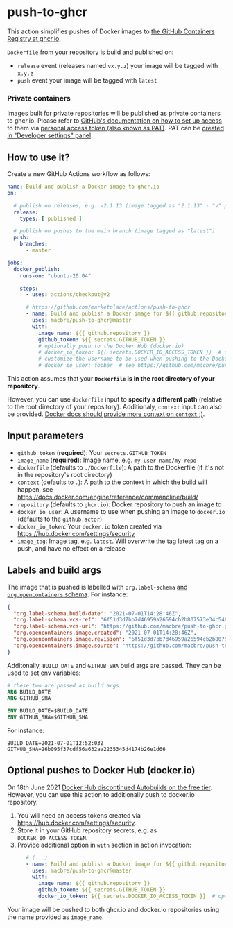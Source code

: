 # push-to-ghcr
This action simplifies pushes of Docker images to [the GitHub Containers Registry at ghcr.io](https://docs.github.com/en/packages/working-with-a-github-packages-registry/working-with-the-container-registry).

`Dockerfile` from your repository is build and published on:

* `release` event (releases named `vx.y.z`) your image will be tagged with `x.y.z`
* `push` event your image will be tagged with `latest`

### Private containers

Images built for private repositories will be published as private containers to ghcr.io. Please refer to [GitHub's documentation on how to set up access](https://docs.github.com/en/packages/working-with-a-github-packages-registry/working-with-the-container-registry#authenticating-to-the-container-registry) to them via [personal access token (also known as PAT)](https://docs.github.com/en/github/authenticating-to-github/keeping-your-account-and-data-secure/creating-a-personal-access-token). PAT can be [created in "Developer settings" panel](https://github.com/settings/tokens).

## How to use it?

Create a new GitHub Actions workflow as follows:

```yaml
name: Build and publish a Docker image to ghcr.io
on:

  # publish on releases, e.g. v2.1.13 (image tagged as "2.1.13" - "v" prefix is removed)
  release:
    types: [ published ]

  # publish on pushes to the main branch (image tagged as "latest")
  push:
    branches:
      - master

jobs:
  docker_publish:
    runs-on: "ubuntu-20.04"

    steps:
      - uses: actions/checkout@v2

      # https://github.com/marketplace/actions/push-to-ghcr
      - name: Build and publish a Docker image for ${{ github.repository }}
        uses: macbre/push-to-ghcr@master
        with:
          image_name: ${{ github.repository }}
          github_token: ${{ secrets.GITHUB_TOKEN }}
          # optionally push to the Docker Hub (docker.io)
          # docker_io_token: ${{ secrets.DOCKER_IO_ACCESS_TOKEN }}  # see https://hub.docker.com/settings/security
          # customize the username to be used when pushing to the Docker Hub
          # docker_io_user: foobar  # see https://github.com/macbre/push-to-ghcr/issues/14
```

This action assumes that your **`Dockerfile` is in the root directory of your repository**.

However, you can use `dockerfile` input to **specify a different path** (relative to the root directory of your repository). Additionaly, `context` input can also be provided. [Docker docs should provide more context on `context` ;)](https://docs.docker.com/engine/reference/commandline/build/).

## Input parameters

* `github_token` (**required**): Your `secrets.GITHUB_TOKEN`
* `image_name` (**required**): Image name, e.g. `my-user-name/my-repo`
* `dockerfile` (defaults to `./Dockerfile`): A path to the Dockerfile (if it's not in the repository's root directory)
* `context` (defaults to `.`): A path to the context in which the build will happen, see https://docs.docker.com/engine/reference/commandline/build/
* `repository` (defaults to `ghcr.io`): Docker repository to push an image to
* `docker_io_user`: A username to use when pushing an image to `docker.io` (defaults to the `github.actor`)
* `docker_io_token`: Your `docker.io` token created via https://hub.docker.com/settings/security
* `image_tag`: Image tag, e.g. `latest`. Will overwrite the tag latest tag on a push, and have no effect on a release

## Labels and build args

The image that is pushed is labelled with `org.label-schema` [and `org.opencontainers` schema](https://github.com/opencontainers/image-spec/blob/master/annotations.md#pre-defined-annotation-keys). For instance:

```json
{
  "org.label-schema.build-date": "2021-07-01T14:28:46Z",
  "org.label-schema.vcs-ref": "6f51d3d7bb7d46959a26594cb2b807573e34c546",
  "org.label-schema.vcs-url": "https://github.com/macbre/push-to-ghcr.git",
  "org.opencontainers.image.created": "2021-07-01T14:28:46Z",
  "org.opencontainers.image.revision": "6f51d3d7bb7d46959a26594cb2b807573e34c546",
  "org.opencontainers.image.source": "https://github.com/macbre/push-to-ghcr.git"
}
```

Additonally, `BUILD_DATE` and `GITHUB_SHA` build args are passed. They can be used to set env variables:

```Dockerfile
# these two are passed as build args
ARG BUILD_DATE
ARG GITHUB_SHA

ENV BUILD_DATE=$BUILD_DATE
ENV GITHUB_SHA=$GITHUB_SHA
```

For instance:

```
BUILD_DATE=2021-07-01T12:52:03Z
GITHUB_SHA=26b095f37cdf56a632aa2235345d4174b26e1d66
```

## Optional pushes to Docker Hub (docker.io)

On 18th June 2021 [Docker Hub discontinued Autobuilds on the free tier](https://www.docker.com/blog/changes-to-docker-hub-autobuilds/). However, you can use this action to additionally push to docker.io repository.

1. You will need an access tokens created via https://hub.docker.com/settings/security.
2. Store it in your GitHub repository secrets, e.g. as `DOCKER_IO_ACCESS_TOKEN`.
3. Provide additional option in `with` section in action invocation:

```yaml
      # (...)
      - name: Build and publish a Docker image for ${{ github.repository }}
        uses: macbre/push-to-ghcr@master
        with:
          image_name: ${{ github.repository }}
          github_token: ${{ secrets.GITHUB_TOKEN }}
          docker_io_token: ${{ secrets.DOCKER_IO_ACCESS_TOKEN }}  # optionally push to the Docker Hub (docker.io)\
```

Your image will be pushed to both ghcr.io and docker.io repositories using the name provided as `image_name`.
